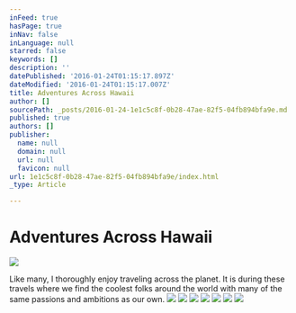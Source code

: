 ```yaml
---
inFeed: true
hasPage: true
inNav: false
inLanguage: null
starred: false
keywords: []
description: ''
datePublished: '2016-01-24T01:15:17.897Z'
dateModified: '2016-01-24T01:15:17.007Z'
title: Adventures Across Hawaii
author: []
sourcePath: _posts/2016-01-24-1e1c5c8f-0b28-47ae-82f5-04fb894bfa9e.md
published: true
authors: []
publisher:
  name: null
  domain: null
  url: null
  favicon: null
url: 1e1c5c8f-0b28-47ae-82f5-04fb894bfa9e/index.html
_type: Article

---
```

# Adventures Across Hawaii
![](https://s3-us-west-2.amazonaws.com/the-grid-img/p/52a101844f079e6a63d6a6286cc7080ee4227d2a.jpg)

Like many, I thoroughly enjoy traveling across the planet. It is during these travels where we find the coolest folks around the world with many of the same passions and ambitions as our own.
![](https://s3-us-west-2.amazonaws.com/the-grid-img/p/d30566d59b92be8051dd2a4a5e25abfa4ffdc46e.jpg)
![](https://s3-us-west-2.amazonaws.com/the-grid-img/p/f0a41bd33bf34df8c6c6c26f9e428577633f17da.jpg)
![](https://s3-us-west-2.amazonaws.com/the-grid-img/p/71dbd0237471c75098ea54b7fcbe96b7fb319314.jpg)
![](https://s3-us-west-2.amazonaws.com/the-grid-img/p/5d96fcf31823cec6077cd7ba2dad2f393734dfaa.jpg)
![](https://the-grid-user-content.s3-us-west-2.amazonaws.com/28918fda-2c17-4380-857d-2d37b31b7889.jpg)
![](https://the-grid-user-content.s3-us-west-2.amazonaws.com/18d639a2-8e18-47dd-b9bf-3c6aa78cd20f.jpg)
![](https://the-grid-user-content.s3-us-west-2.amazonaws.com/f9acb6e3-d4d3-4f84-a353-9df8ff2060a2.jpg)